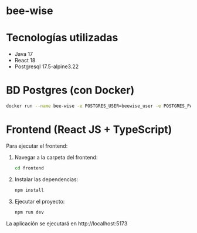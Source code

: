 # bee-wise

# Tecnologías utilizadas

* Java 17
* React 18
* Postgresql 17.5-alpine3.22


# BD Postgres (con Docker)

``` bash
docker run --name bee-wise -e POSTGRES_USER=beewise_user -e POSTGRES_PASSWORD=1234 -e POSTGRES_DB=beewise -p 5432:5432 -d postgres:17.5-alpine3.22  
```
# Frontend (React JS + TypeScript)

Para ejecutar el frontend:

1. Navegar a la carpeta del frontend:
   ```bash
   cd frontend
   ```

2. Instalar las dependencias:
   ```bash
   npm install
   ```

3. Ejecutar el proyecto:
   ```bash
   npm run dev
   ```

La aplicación se ejecutará en http://localhost:5173
